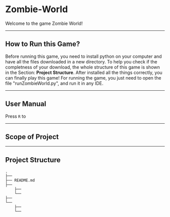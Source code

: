 # Zombie-World

Welcome to the game Zombie World!

***

## How to Run this Game?
Before running this game, you need to install python on your computer and have all the files downloaded in a new directory. 
To help you check if the completness of your download, the whole structure of this game is shown in the Section: **Project Structure**. 
After installed all the things correctly, you can finally play this game! 
For running the game, you just need to open the file "runZombieWorld.py", and run it in any IDE.

***

## User Manual
Press <code>R</code> to

***

## Scope of Project


***

## Project Structure

```console
.
├── 
├── README.md
├── 
    ├── 
    └── 
├── 
└── 
    ├── 
    └── 
```
